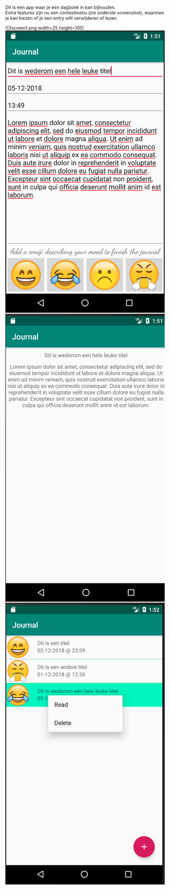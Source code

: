 Dit is een app waar je een dagboek in kan bijhouden.    
Extra features zijn nu een contextmenu (zie onderste screenshot), waarmee je kan kiezen of 
je een entry wilt verwijderen of lezen.


![](screen1.png width=25 height=100)
![Inpuscreen](screen2.png)
![Lookscreen](screen3.png)
![Contextmenu](screen4.png)